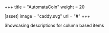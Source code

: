 +++
title = "AutomataCoin"
weight = 20

[asset]
  image = "caddy.svg"
  url = "#"
+++

Showcasing descriptions for column based items